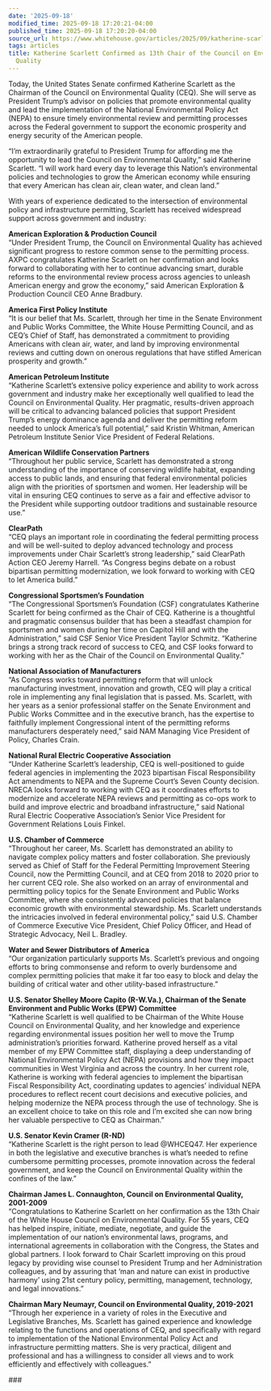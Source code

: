 ```yaml
---
date: '2025-09-18'
modified_time: 2025-09-18 17:20:21-04:00
published_time: 2025-09-18 17:20:20-04:00
source_url: https://www.whitehouse.gov/articles/2025/09/katherine-scarlett-confirmed-as-13th-chair-of-the-council-on-environmental-quality/
tags: articles
title: Katherine Scarlett Confirmed as 13th Chair of the Council on Environmental
  Quality
---
```

 
Today, the United States Senate confirmed Katherine Scarlett as the
Chairman of the Council on Environmental Quality (CEQ). She will serve
as President Trump’s advisor on policies that promote environmental
quality and lead the implementation of the National Environmental Policy
Act (NEPA) to ensure timely environmental review and permitting
processes across the Federal government to support the economic
prosperity and energy security of the American people.

  
“I’m extraordinarily grateful to President Trump for affording me the
opportunity to lead the Council on Environmental Quality,” said
Katherine Scarlett. “I will work hard every day to leverage this
Nation’s environmental policies and technologies to grow the American
economy while ensuring that every American has clean air, clean water,
and clean land.”

  
With years of experience dedicated to the intersection of environmental
policy and infrastructure permitting, Scarlett has received widespread
support across government and industry:

**American Exploration & Production Council**  
“Under President Trump, the Council on Environmental Quality has
achieved significant progress to restore common sense to the permitting
process. AXPC congratulates Katherine Scarlett on her confirmation and
looks forward to collaborating with her to continue advancing smart,
durable reforms to the environmental review process across agencies to
unleash American energy and grow the economy,” said American Exploration
& Production Council CEO Anne Bradbury.

**America First Policy Institute**  
“It is our belief that Ms. Scarlett, through her time in the Senate
Environment and Public Works Committee, the White House Permitting
Council, and as CEQ’s Chief of Staff, has demonstrated a commitment to
providing Americans with clean air, water, and land by improving
environmental reviews and cutting down on onerous regulations that have
stifled American prosperity and growth.”

**American Petroleum Institute**  
“Katherine Scarlett’s extensive policy experience and ability to work
across government and industry make her exceptionally well qualified to
lead the Council on Environmental Quality. Her pragmatic, results-driven
approach will be critical to advancing balanced policies that support
President Trump’s energy dominance agenda and deliver the permitting
reform needed to unlock America’s full potential,” said Kristin Whitman,
American Petroleum Institute Senior Vice President of Federal Relations.

**American Wildlife Conservation Partners**  
“Throughout her public service, Scarlett has demonstrated a strong
understanding of the importance of conserving wildlife habitat,
expanding access to public lands, and ensuring that federal
environmental policies align with the priorities of sportsmen and women.
Her leadership will be vital in ensuring CEQ continues to serve as a
fair and effective advisor to the President while supporting outdoor
traditions and sustainable resource use.”

**ClearPath**  
“CEQ plays an important role in coordinating the federal permitting
process and will be well-suited to deploy advanced technology and
process improvements under Chair Scarlett’s strong leadership,” said
ClearPath Action CEO Jeremy Harrell. “As Congress begins debate on a
robust bipartisan permitting modernization, we look forward to working
with CEQ to let America build.”

**Congressional Sportsmen’s Foundation**  
“The Congressional Sportsmen’s Foundation (CSF) congratulates Katherine
Scarlett for being confirmed as the Chair of CEQ. Katherine is a
thoughtful and pragmatic consensus builder that has been a steadfast
champion for sportsmen and women during her time on Capitol Hill and
with the Administration,” said CSF Senior Vice President Taylor Schmitz.
“Katherine brings a strong track record of success to CEQ, and CSF looks
forward to working with her as the Chair of the Council on Environmental
Quality.”

**National Association of Manufacturers**  
“As Congress works toward permitting reform that will unlock
manufacturing investment, innovation and growth, CEQ will play a
critical role in implementing any final legislation that is passed. Ms.
Scarlett, with her years as a senior professional staffer on the Senate
Environment and Public Works Committee and in the executive branch, has
the expertise to faithfully implement Congressional intent of the
permitting reforms manufacturers desperately need,” said NAM Managing
Vice President of Policy, Charles Crain.

**National Rural Electric Cooperative Association**  
“Under Katherine Scarlett’s leadership, CEQ is well-positioned to guide
federal agencies in implementing the 2023 bipartisan Fiscal
Responsibility Act amendments to NEPA and the Supreme Court’s Seven
County decision. NRECA looks forward to working with CEQ as it
coordinates efforts to modernize and accelerate NEPA reviews and
permitting as co-ops work to build and improve electric and broadband
infrastructure,” said National Rural Electric Cooperative Association’s
Senior Vice President for Government Relations Louis Finkel.

**U.S. Chamber of Commerce**  
“Throughout her career, Ms. Scarlett has demonstrated an ability to
navigate complex policy matters and foster collaboration. She previously
served as Chief of Staff for the Federal Permitting Improvement Steering
Council, now the Permitting Council, and at CEQ from 2018 to 2020 prior
to her current CEQ role. She also worked on an array of environmental
and permitting policy topics for the Senate Environment and Public Works
Committee, where she consistently advanced policies that balance
economic growth with environmental stewardship. Ms. Scarlett understands
the intricacies involved in federal environmental policy,” said U.S.
Chamber of Commerce Executive Vice President, Chief Policy Officer, and
Head of Strategic Advocacy, Neil L. Bradley.

**Water and Sewer Distributors of America**  
“Our organization particularly supports Ms. Scarlett’s previous and
ongoing efforts to bring commonsense and reform to overly burdensome and
complex permitting policies that make it far too easy to block and delay
the building of critical water and other utility-based infrastructure.”

**U.S. Senator Shelley Moore Capito (R-W.Va.), Chairman of the Senate
Environment and Public Works (EPW) Committee**  
“Katherine Scarlett is well qualified to be Chairman of the White House
Council on Environmental Quality, and her knowledge and experience
regarding environmental issues position her well to move the Trump
administration’s priorities forward. Katherine proved herself as a vital
member of my EPW Committee staff, displaying a deep understanding of
National Environmental Policy Act (NEPA) provisions and how they impact
communities in West Virginia and across the country. In her current
role, Katherine is working with federal agencies to implement the
bipartisan Fiscal Responsibility Act, coordinating updates to agencies’
individual NEPA procedures to reflect recent court decisions and
executive policies, and helping modernize the NEPA process through the
use of technology. She is an excellent choice to take on this role and
I’m excited she can now bring her valuable perspective to CEQ as
Chairman.”

**U.S. Senator Kevin Cramer (R-ND)**  
“Katherine Scarlett is the right person to lead @WHCEQ47. Her experience
in both the legislative and executive branches is what’s needed to
refine cumbersome permitting processes, promote innovation across the
federal government, and keep the Council on Environmental Quality within
the confines of the law.”

**Chairman James L. Connaughton, Council on Environmental Quality,
2001-2009**  
“Congratulations to Katherine Scarlett on her confirmation as the 13th
Chair of the White House Council on Environmental Quality. For 55 years,
CEQ has helped inspire, initiate, mediate, negotiate, and guide the
implementation of our nation’s environmental laws, programs, and
international agreements in collaboration with the Congress, the States
and global partners. I look forward to Chair Scarlett improving on this
proud legacy by providing wise counsel to President Trump and her
Administration colleagues, and by assuring that ‘man and nature can
exist in productive harmony’ using 21st century policy, permitting,
management, technology, and legal innovations.”

**Chairman Mary Neumayr, Council on Environmental Quality, 2019-2021**  
“Through her experience in a variety of roles in the Executive and
Legislative Branches, Ms. Scarlett has gained experience and knowledge
relating to the functions and operations of CEQ, and specifically with
regard to implementation of the National Environmental Policy Act and
infrastructure permitting matters. She is very practical, diligent and
professional and has a willingness to consider all views and to work
efficiently and effectively with colleagues.”

\###

